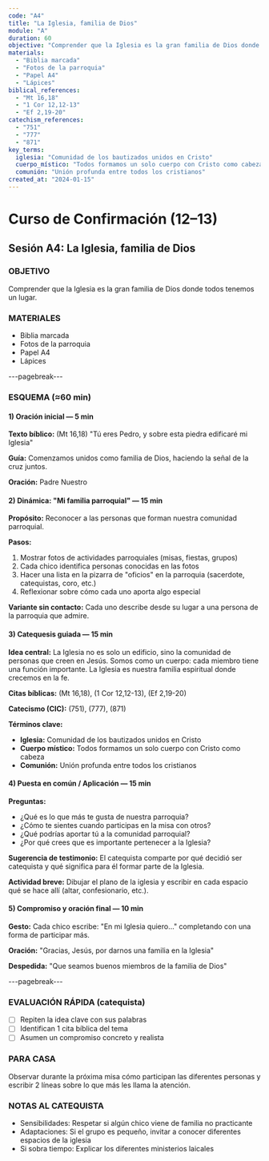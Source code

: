```yaml
---
code: "A4"
title: "La Iglesia, familia de Dios"
module: "A"
duration: 60
objective: "Comprender que la Iglesia es la gran familia de Dios donde todos tenemos un lugar."
materials:
  - "Biblia marcada"
  - "Fotos de la parroquia"
  - "Papel A4"
  - "Lápices"
biblical_references:
  - "Mt 16,18"
  - "1 Cor 12,12-13"
  - "Ef 2,19-20"
catechism_references:
  - "751"
  - "777"
  - "871"
key_terms:
  iglesia: "Comunidad de los bautizados unidos en Cristo"
  cuerpo_místico: "Todos formamos un solo cuerpo con Cristo como cabeza"
  comunión: "Unión profunda entre todos los cristianos"
created_at: "2024-01-15"
---
```


# Curso de Confirmación (12–13)
## Sesión A4: La Iglesia, familia de Dios

### OBJETIVO
Comprender que la Iglesia es la gran familia de Dios donde todos tenemos un lugar.

### MATERIALES
- Biblia marcada
- Fotos de la parroquia
- Papel A4
- Lápices

---pagebreak---

### ESQUEMA (≈60 min)

#### 1) Oración inicial — 5 min
**Texto bíblico:** (Mt 16,18) "Tú eres Pedro, y sobre esta piedra edificaré mi Iglesia"

**Guía:** Comenzamos unidos como familia de Dios, haciendo la señal de la cruz juntos.

**Oración:** Padre Nuestro

#### 2) Dinámica: "Mi familia parroquial" — 15 min
**Propósito:** Reconocer a las personas que forman nuestra comunidad parroquial.

**Pasos:**
1. Mostrar fotos de actividades parroquiales (misas, fiestas, grupos)
2. Cada chico identifica personas conocidas en las fotos
3. Hacer una lista en la pizarra de "oficios" en la parroquia (sacerdote, catequistas, coro, etc.)
4. Reflexionar sobre cómo cada uno aporta algo especial

**Variante sin contacto:** Cada uno describe desde su lugar a una persona de la parroquia que admire.

#### 3) Catequesis guiada — 15 min
**Idea central:** La Iglesia no es solo un edificio, sino la comunidad de personas que creen en Jesús. Somos como un cuerpo: cada miembro tiene una función importante. La Iglesia es nuestra familia espiritual donde crecemos en la fe.

**Citas bíblicas:** (Mt 16,18), (1 Cor 12,12-13), (Ef 2,19-20)

**Catecismo (CIC):** (751), (777), (871)

**Términos clave:**
- **Iglesia:** Comunidad de los bautizados unidos en Cristo
- **Cuerpo místico:** Todos formamos un solo cuerpo con Cristo como cabeza
- **Comunión:** Unión profunda entre todos los cristianos

#### 4) Puesta en común / Aplicación — 15 min
**Preguntas:**
- ¿Qué es lo que más te gusta de nuestra parroquia?
- ¿Cómo te sientes cuando participas en la misa con otros?
- ¿Qué podrías aportar tú a la comunidad parroquial?
- ¿Por qué crees que es importante pertenecer a la Iglesia?

**Sugerencia de testimonio:** El catequista comparte por qué decidió ser catequista y qué significa para él formar parte de la Iglesia.

**Actividad breve:** Dibujar el plano de la iglesia y escribir en cada espacio qué se hace allí (altar, confesionario, etc.).

#### 5) Compromiso y oración final — 10 min
**Gesto:** Cada chico escribe: "En mi Iglesia quiero..." completando con una forma de participar más.

**Oración:** "Gracias, Jesús, por darnos una familia en la Iglesia"

**Despedida:** "Que seamos buenos miembros de la familia de Dios"

---pagebreak---

### EVALUACIÓN RÁPIDA (catequista)
- [ ] Repiten la idea clave con sus palabras
- [ ] Identifican 1 cita bíblica del tema
- [ ] Asumen un compromiso concreto y realista

### PARA CASA
Observar durante la próxima misa cómo participan las diferentes personas y escribir 2 líneas sobre lo que más les llama la atención.

### NOTAS AL CATEQUISTA
- Sensibilidades: Respetar si algún chico viene de familia no practicante
- Adaptaciones: Si el grupo es pequeño, invitar a conocer diferentes espacios de la iglesia
- Si sobra tiempo: Explicar los diferentes ministerios laicales